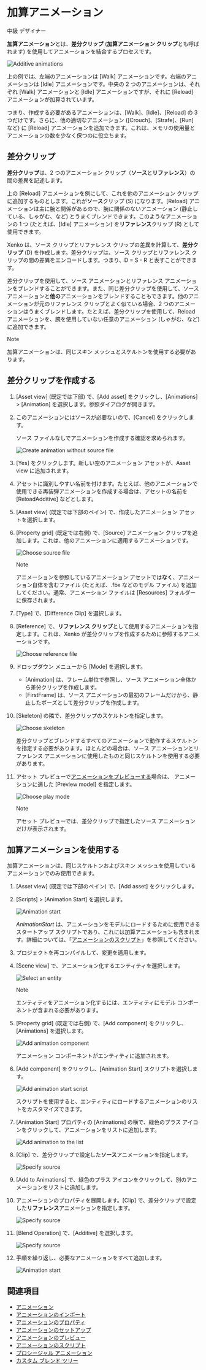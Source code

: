 # 加算アニメーション

<span class="label label-doc-level">中級</span>
<span class="label label-doc-audience">デザイナー</span>

**加算アニメーション**とは、**差分クリップ** (**加算アニメーション クリップ**とも呼ばれます) を使用してアニメーションを結合するプロセスです。

![Additive animations](media/animations-additive-sample.gif)

上の例では、左端のアニメーションは [Walk] アニメーションです。右端のアニメーションは [Idle] アニメーションです。中央の 2 つのアニメーションは、それぞれ [Walk] アニメーションと [Idle] アニメーションですが、それに [Reload] アニメーションが加算されています。

つまり、作成する必要があるアニメーションは、[Walk]、[Idle]、[Reload] の 3 つだけです。さらに、他の適切なアニメーション ([Crouch]、[Strafe]、[Run] など) に [Reload] アニメーションを追加できます。これは、メモリの使用量とアニメーションの数を少なく保つのに役立ちます。

## 差分クリップ

**差分クリップ**は、2 つのアニメーション クリップ（**ソース**と**リファレンス**）の間の差異を記述します。

上の [Reload] アニメーションを例にして、これを他のアニメーション クリップに追加するものとします。これが**ソース**クリップ (S) になります。[Reload] アニメーションは主に腕と関係があるので、腕に関係のないアニメーション (静止している、しゃがむ、など) とうまくブレンドできます。このようなアニメーションの 1 つ (たとえば、[Idle] アニメーション) を**リファレンス**クリップ (R) として使用できます。

Xenko は、ソース クリップとリファレンス クリップの差異を計算して、**差分クリップ** (D) を作成します。差分クリップは、ソース クリップとリファレンス クリップの間の差異をエンコードします。つまり、D = S - R と表すことができます。

差分クリップを使用して、ソース アニメーションとリファレンス アニメーションをブレンドすることができます。また、同じ差分クリップを使用して、ソース アニメーションと**他の**アニメーションをブレンドすることもできます。他のアニメーションが元のリファレンス クリップとよく似ている場合、2 つのアニメーションはうまくブレンドします。たとえば、差分クリップを使用して、Reload アニメーションを、腕を使用していない任意のアニメーション (しゃがむ、など) に追加できます。

>[!NOTE]
>加算アニメーションは、同じスキン メッシュとスケルトンを使用する必要があります。

## 差分クリップを作成する

1. [Asset view] (既定では下部) で、[Add asset] をクリックし、[Animations] > [Animation] を選択します。参照ダイアログが開きます。

2. このアニメーションにはソースが必要ないので、[Cancel] をクリックします。

    ソース ファイルなしでアニメーションを作成する確認を求められます。

    ![Create animation without source file](media/create-animation-without-source-file.png)

3. [Yes] をクリックします。新しい空のアニメーション アセットが、Asset view に追加されます。

4. アセットに識別しやすい名前を付けます。たとえば、他のアニメーションで使用できる再装弾アニメーションを作成する場合は、アセットの名前を [ReloadAdditive] などとします。

5. [Asset view] (既定では下部のペイン) で、作成したアニメーション アセットを選択します。

6. [Property grid] (既定では右側) で、[Source] アニメーション クリップを追加します。これは、他のアニメーションに適用するアニメーションです。

    ![Choose source file](media/animations-additive-animations-1.png)

     >[!NOTE]
     >アニメーションを参照しているアニメーション アセットでは**なく**、アニメーション自体を含むファイル (たとえば、.fbx などのモデル ファイル) を追加してください。通常、アニメーション ファイルは [Resources] フォルダーに保存されます。

7. [Type] で、[Difference Clip] を選択します。

8. [Reference] で、**リファレンス クリップ**として使用するアニメーションを指定します。これは、Xenko が差分クリップを作成するために参照するアニメーションです。

    ![Choose reference file](media/animations-additive-animations-2.png)

9. ドロップダウン メニューから [Mode] を選択します。

    * [Animation] は、フレーム単位で参照し、ソース アニメーション全体から差分クリップを作成します。
    * [FirstFrame] は、ソース アニメーションの最初のフレームだけから、静止したポーズとして差分クリップを作成します。

10. [Skeleton] の隣で、差分クリップのスケルトンを指定します。

    ![Choose skeleton](media/animations-additive-animations-3.png)

    差分クリップとブレンドするすべてのアニメーションで動作するスケルトンを指定する必要があります。ほとんどの場合は、ソース アニメーションとリファレンス アニメーションに使用したものと同じスケルトンを使用する必要があります。

11. アセット プレビューで[アニメーションをプレビューする](preview-animations.md)場合は、
アニメーションに適した [Preview model] を指定します。

    ![Choose play mode](media/animations-additive-animations-4.png)

    >[!NOTE]
    >アセット プレビューでは、差分クリップで指定したソース アニメーションだけが表示されます。

## 加算アニメーションを使用する

加算アニメーションは、同じスケルトンおよびスキン メッシュを使用しているアニメーションでのみ使用できます。

1. [Asset view] (既定では下部のペイン) で、[Add asset] をクリックします。

2. [Scripts] > [Animation Start] を選択します。

    ![Animation start](media/animations-additive-animations-animation-start.png)

     *AnimationStart* は、アニメーションをモデルにロードするために使用できるスタートアップ スクリプトであり、これには加算アニメーションも含まれます。詳細については、「[アニメーションのスクリプト](animation-scripts.md)」を参照してください。

3. プロジェクトを再コンパイルして、変更を適用します。

4. [Scene view] で、アニメーション化するエンティティを選択します。

    ![Select an entity](media/animations-use-3d-animations-select-entity.png)

    >[!NOTE]
    >エンティティをアニメーション化するには、エンティティにモデル コンポーネントが含まれる必要があります。

5. [Property grid] (既定では右側) で、[Add component] をクリックし、[Animations] を選択します。

    ![Add animation component](media/animations-use-3d-animations-add-animation-component.png)

    アニメーション コンポーネントがエンティティに追加されます。

6. [Add component] をクリックし、[Animation Start] スクリプトを選択します。

    ![Add animation start script](media/add-animation-start-script.png)

    スクリプトを使用すると、エンティティにロードするアニメーションのリストをカスタマイズできます。

7. [Animation Start] プロパティの [Animations] の横で、緑色のプラス アイコンをクリックして、アニメーションをリストに追加します。

    ![Add animation to the list](media/add-animation-to-list.png)

8. [Clip] で、差分クリップで設定した**ソース**アニメーションを指定します。

    ![Specify source](media/specify-clip-1.png)

9. [Add to Animations] で、緑色のプラス アイコンをクリックして、別のアニメーションをリストに追加します。

10. アニメーションのプロパティを展開します。[Clip] で、差分クリップで設定した**リファレンス**アニメーションを指定します。

    ![Specify source](media/specify-clip-2.png)

11. [Blend Operation] で、[Additive] を選択します。

    ![Specify source](media/type-additive.png)

12. 手順を繰り返し、必要なアニメーションをすべて追加します。

    ![Animation start](media/animations-additive-animations-start2.png)

## 関連項目

* [アニメーション](index.md)
* [アニメーションのインポート](import-animations.md)
* [アニメーションのプロパティ](animation-properties.md)
* [アニメーションのセットアップ](set-up-animations.md)
* [アニメーションのプレビュー](preview-animations.md)
* [アニメーションのスクリプト](animation-scripts.md)
* [プロシージャル アニメーション](procedural-animation.md)
* [カスタム ブレンド ツリー](custom-blend-trees.md)

